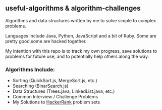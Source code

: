 ## useful-algorithms & algorithm-challenges
Algorithms and data structures written by me to solve simple to complex problems.

Languages include Java, Python, JavaScript and a bit of Ruby. Some are pretty good,some are hacked together.  

My intention with this repo is to track my own progress, save solutions to problems for future use, and to potentially help others along the way.  


### Algorithms Include:
  * Sorting (QuickSort.js, MergeSort.js, etc.)
  * Searching (BinarSearch.js)
  * Data Structures (Trees.java, LinkedList.java, etc.)
  * Common Interview / Challenge Problems
  * My Solutions to [HackerRank](http://www.hackerrank.com) problem sets
